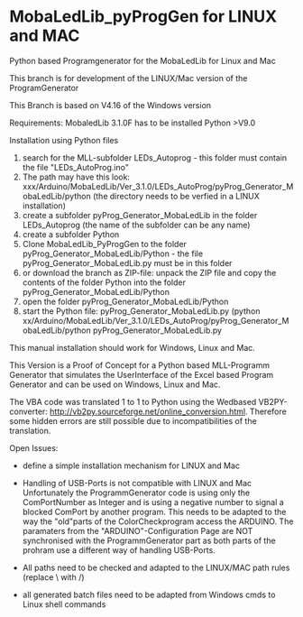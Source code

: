 # MobaLedLib_pyProgGen for LINUX and MAC
Python based Programgenerator for the MobaLedLib for Linux and Mac

This branch is for development of the LINUX/Mac version of the ProgramGenerator

This Branch is based on V4.16 of the Windows version

Requirements:
MobaledLib 3.1.0F has to be installed
Python >V9.0


Installation using Python files
1. search for the MLL-subfolder LEDs_Autoprog - this folder must contain the file "LEDs_AutoProg.ino"
2. The path may have this look:  xxx/Arduino/MobaLedLib/Ver_3.1.0/LEDs_AutoProg/pyProg_Generator_MobaLedLib/python
   (the directory needs to be verfied in a LINUX installation)
3. create a subfolder pyProg_Generator_MobaLedLib in the folder LEDs_Autoprog (the name of the subfolder can be any name)
4. create a subfolder Python
5. Clone MobaLedLib_PyProgGen to the folder pyProg_Generator_MobaLedLib/Python - the file pyProg_Generator_MobaLedLib.py must be in this folder
6. or download the branch as ZIP-file: unpack the ZIP file and copy the contents of the folder Python into the folder pyProg_Generator_MobaLedLib/Python
7. open the folder pyProg_Generator_MobaLedLib/Python
8. start the Python file: pyProg_Generator_MobaLedLib.py 
(python xx/Arduino/MobaLedLib/Ver_3.1.0/LEDs_AutoProg/pyProg_Generator_MobaLedLib/python pyProg_Generator_MobaLedLib.py

This manual installation should work for Windows, Linux and Mac.

This Version is a Proof of Concept for a Python based MLL-Programm Generator that simulates the UserInterface of the Excel based Program Generator and can be used on Windows, Linux and Mac.

The VBA code was translated 1 to 1 to Python using the Wedbased VB2PY-converter: 
http://vb2py.sourceforge.net/online_conversion.html. Therefore some hidden errors are still possible due to incompatibilities of the translation.

Open Issues:
- define a simple installation mechanism for LINUX and Mac

- Handling of USB-Ports is not compatible with LINUX and Mac
  Unfortunately the ProgrammGenerator code is using only the ComPortNumber as Integer and is using a negative number to signal a blocked ComPort by another program.
  This needs to be adapted to the way the "old"parts of the ColorCheckprogram access the ARDUINO.
  The paramaters from the "ARDUINO"-Configuration Page are NOT synchronised with the ProgrammGenerator part as both parts of the prohram use 
  a different way of handling USB-Ports.
  
- All paths need to be checked and adapted to the LINUX/MAC path rules (replace \ with /)
- all generated batch files need to be adapted from Windows cmds to Linux shell commands

